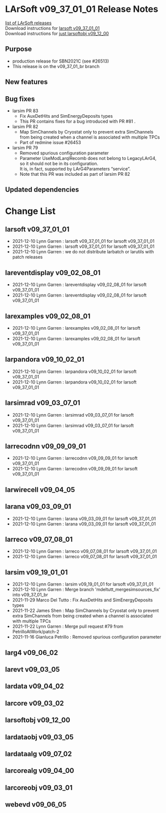 # LArSoft v09_37_01_01 Release Notes



[list of LArSoft releases](LArSoft_release_list)  
Download instructions for [larsoft v09_37_01_01](http://scisoft.fnal.gov/scisoft/bundles/larsoft/v09_37_01_01/larsoft-v09_37_01_01.html)  
Download instructions for [just larsoftobj v09_12_00](http://scisoft.fnal.gov/scisoft/bundles/larsoftobj/v09_12_00/larsoftobj-v09_12_00.html)

## Purpose

-   production release for SBN2021C (see \#26513)
-   This release is on the v09_37_01_br branch

## New features

## Bug fixes

-   larsim PR 83
    -   Fix AuxDetHits and SimEnergyDeposits types
    -   This PR contains fixes for a bug introduced with PR \#81 .
-   larsim PR 82
    -   Map SimChannels by Cryostat only to prevent extra SimChannels from being created when a channel is associated with multiple TPCs
    -   Part of redmine issue \#26453
-   larsim PR 79
    -   Removed spurious configuration parameter
    -   Parameter UseModLarqlRecomb does not belong to LegacyLArG4, so it should not be in its configuration.  
        It is, in fact, supported by LArG4Parameters “service”.
    -   Note that this PR was included as part of larsim PR 82

## Updated dependencies

# Change List

## larsoft v09_37_01_01

-   2021-12-10 Lynn Garren : larsoft v09_37_01_01 for larsoft v09_37_01_01
-   2021-12-10 Lynn Garren : larsoft v09_37_01_01 for larsoft v09_37_01_01
-   2021-12-10 Lynn Garren : we do not distribute larbatch or larutils with patch releases

## lareventdisplay v09_02_08_01

-   2021-12-10 Lynn Garren : lareventdisplay v09_02_08_01 for larsoft v09_37_01_01
-   2021-12-10 Lynn Garren : lareventdisplay v09_02_08_01 for larsoft v09_37_01_01

## larexamples v09_02_08_01

-   2021-12-10 Lynn Garren : larexamples v09_02_08_01 for larsoft v09_37_01_01
-   2021-12-10 Lynn Garren : larexamples v09_02_08_01 for larsoft v09_37_01_01

## larpandora v09_10_02_01

-   2021-12-10 Lynn Garren : larpandora v09_10_02_01 for larsoft v09_37_01_01
-   2021-12-10 Lynn Garren : larpandora v09_10_02_01 for larsoft v09_37_01_01

## larsimrad v09_03_07_01

-   2021-12-10 Lynn Garren : larsimrad v09_03_07_01 for larsoft v09_37_01_01
-   2021-12-10 Lynn Garren : larsimrad v09_03_07_01 for larsoft v09_37_01_01

## larrecodnn v09_09_09_01

-   2021-12-10 Lynn Garren : larrecodnn v09_09_09_01 for larsoft v09_37_01_01
-   2021-12-10 Lynn Garren : larrecodnn v09_09_09_01 for larsoft v09_37_01_01

## larwirecell v09_04_05

## larana v09_03_09_01

-   2021-12-10 Lynn Garren : larana v09_03_09_01 for larsoft v09_37_01_01
-   2021-12-10 Lynn Garren : larana v09_03_09_01 for larsoft v09_37_01_01

## larreco v09_07_08_01

-   2021-12-10 Lynn Garren : larreco v09_07_08_01 for larsoft v09_37_01_01
-   2021-12-10 Lynn Garren : larreco v09_07_08_01 for larsoft v09_37_01_01

## larsim v09_19_01_01

-   2021-12-10 Lynn Garren : larsim v09_19_01_01 for larsoft v09_37_01_01
-   2021-12-10 Lynn Garren : Merge branch 'mdeltutt_mergesimsources_fix' into v09_37_01_br
-   2021-11-29 Marco Del Tutto : Fix AuxDetHits and SimEnergyDeposits types
-   2021-11-22 James Shen : Map SimChannels by Cryostat only to prevent extra SimChannels from being created when a channel is associated with multiple TPCs
-   2021-11-22 Lynn Garren : Merge pull request \#79 from PetrilloAtWork/patch-2
-   2021-11-16 Gianluca Petrillo : Removed spurious configuration parameter

## larg4 v09_06_02

## larevt v09_03_05

## lardata v09_04_02

## larcore v09_03_02

## larsoftobj v09_12_00

## lardataobj v09_03_05

## lardataalg v09_07_02

## larcorealg v09_04_00

## larcoreobj v09_03_01

## webevd v09_06_05
